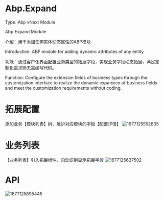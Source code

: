 # Abp.Expand

Type: Abp vNext Module

Abp.Expand Module

介绍：用于添加任何实体动态属性的ABP模块


Introduction: ABP module for adding dynamic attributes of any entity

功能：通过客户化界面配置业务类型的拓展字段，实现业务字段动态拓展，满足定制化需求而无需编写代码。

Function: Configure the extension fields of business types through the customization interface to realize the dynamic expansion of business fields and meet the customization requirements without coding.

# 拓展配置
添加业务【模块列表】树，维护对应模块的字段【配置详情】
![1677125552635](https://user-images.githubusercontent.com/37917403/220819804-c0752b93-a7e8-414e-8285-6abf3b3132d6.png)

# 业务列表
【业务列表】引入拓展组件，自动识别显示拓展字段
![1677125637502](https://user-images.githubusercontent.com/37917403/220820003-980f9735-8286-4c70-89ff-bc891b30218e.png)

# API
![1677125895445](https://user-images.githubusercontent.com/37917403/220820464-212a51bf-c58c-4641-80e7-1120048b3068.png)

